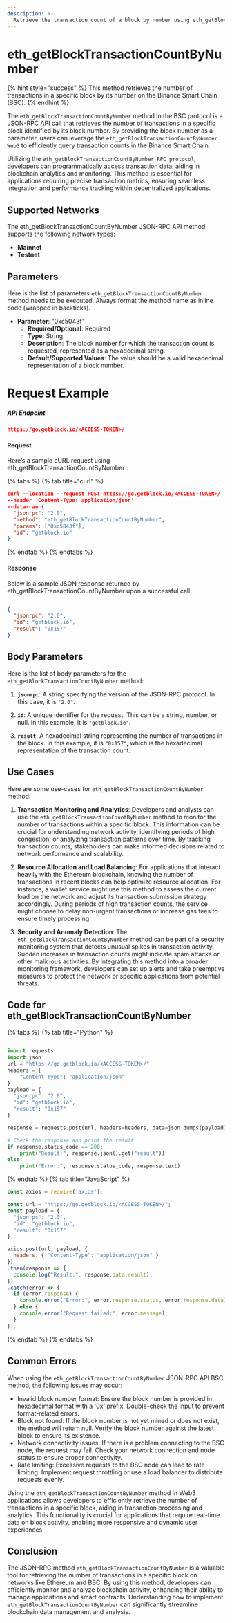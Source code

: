 ```yaml
---
description: >-
  Retrieve the transaction count of a block by number using eth_getBlockTransactionCountByNumber via the JSON-RPC API Interface in the BSC protocol.
---
```


# eth_getBlockTransactionCountByNumber

{% hint style="success" %}
This method retrieves the number of transactions in a specific block by its number on the Binance Smart Chain (BSC).&#x20;
{% endhint %}

The `eth_getBlockTransactionCountByNumber` method in the BSC protocol is a JSON-RPC API call that retrieves the number of transactions in a specific block identified by its block number. By providing the block number as a parameter, users can leverage the `eth_getBlockTransactionCountByNumber Web3` to efficiently query transaction counts in the Binance Smart Chain.

Utilizing the `eth_getBlockTransactionCountByNumber RPC protocol`, developers can programmatically access transaction data, aiding in blockchain analytics and monitoring. This method is essential for applications requiring precise transaction metrics, ensuring seamless integration and performance tracking within decentralized applications.

## Supported Networks

The eth_getBlockTransactionCountByNumber JSON-RPC API method supports the following network types:
- **Mainnet**
- **Testnet**

## Parameters

Here is the list of parameters `eth_getBlockTransactionCountByNumber` method needs to be executed. Always format the method name as inline code (wrapped in backticks).

- **Parameter**: "0xc5043f"
  - **Required/Optional**: Required
  - **Type**: String
  - **Description**: The block number for which the transaction count is requested, represented as a hexadecimal string.
  - **Default/Supported Values**: The value should be a valid hexadecimal representation of a block number.

# Request Example

##### API Endpoint

```json
https://go.getblock.io/<ACCESS-TOKEN>/
```


#### Request

Here’s a sample cURL request using eth_getBlockTransactionCountByNumber :

{% tabs %}
{% tab title="curl" %}
```json
curl --location --request POST https://go.getblock.io/<ACCESS-TOKEN>/
--header 'Content-Type: application/json' 
--data-raw {
  "jsonrpc": "2.0",
  "method": "eth_getBlockTransactionCountByNumber",
  "params": ["0xc5043f"],
  "id": "getblock.io"
}
```
{% endtab %}
{% endtabs %}

#### Response

Below is a sample JSON response returned by eth_getBlockTransactionCountByNumber upon a successful call:

```json

{
  "jsonrpc": "2.0",
  "id": "getblock.io",
  "result": "0x157"
}

```

## Body Parameters

Here is the list of body parameters for the `eth_getBlockTransactionCountByNumber` method:

1. **`jsonrpc`**: A string specifying the version of the JSON-RPC protocol. In this case, it is `"2.0"`.
   
2. **`id`**: A unique identifier for the request. This can be a string, number, or null. In this example, it is `"getblock.io"`.

3. **`result`**: A hexadecimal string representing the number of transactions in the block. In this example, it is `"0x157"`, which is the hexadecimal representation of the transaction count.

## Use Cases

Here are some use-cases for `eth_getBlockTransactionCountByNumber` method:

1. **Transaction Monitoring and Analytics**: Developers and analysts can use the `eth_getBlockTransactionCountByNumber` method to monitor the number of transactions within a specific block. This information can be crucial for understanding network activity, identifying periods of high congestion, or analyzing transaction patterns over time. By tracking transaction counts, stakeholders can make informed decisions related to network performance and scalability.

2. **Resource Allocation and Load Balancing**: For applications that interact heavily with the Ethereum blockchain, knowing the number of transactions in recent blocks can help optimize resource allocation. For instance, a wallet service might use this method to assess the current load on the network and adjust its transaction submission strategy accordingly. During periods of high transaction counts, the service might choose to delay non-urgent transactions or increase gas fees to ensure timely processing.

3. **Security and Anomaly Detection**: The `eth_getBlockTransactionCountByNumber` method can be part of a security monitoring system that detects unusual spikes in transaction activity. Sudden increases in transaction counts might indicate spam attacks or other malicious activities. By integrating this method into a broader monitoring framework, developers can set up alerts and take preemptive measures to protect the network or specific applications from potential threats.

## Code for eth_getBlockTransactionCountByNumber

{% tabs %}
{% tab title="Python" %}
```python

import requests
import json
url = "https://go.getblock.io/<ACCESS-TOKEN>/"
headers = {
    "Content-Type": "application/json"
}
payload = {
  "jsonrpc": "2.0",
  "id": "getblock.io",
  "result": "0x157"
}

response = requests.post(url, headers=headers, data=json.dumps(payload))

# Check the response and print the result
if response.status_code == 200:
    print("Result:", response.json().get("result"))
else:
    print("Error:", response.status_code, response.text)

```
{% endtab %}
{% tab title="JavaScript" %}
```javascript
const axios = require('axios');

const url = "https://go.getblock.io/<ACCESS-TOKEN>/";
const payload = {
  "jsonrpc": "2.0",
  "id": "getblock.io",
  "result": "0x157"
};

axios.post(url, payload, {
  headers: { "Content-Type": "application/json" }
})
.then(response => {
  console.log("Result:", response.data.result);
})
.catch(error => {
  if (error.response) {
    console.error("Error:", error.response.status, error.response.data);
  } else {
    console.error("Request failed:", error.message);
  }
});
```
{% endtab %}
{% endtabs %}

## Common Errors

When using the `eth_getBlockTransactionCountByNumber` JSON-RPC API BSC method, the following issues may occur:
- Invalid block number format: Ensure the block number is provided in hexadecimal format with a '0x' prefix. Double-check the input to prevent format-related errors.
- Block not found: If the block number is not yet mined or does not exist, the method will return null. Verify the block number against the latest block to ensure its existence.
- Network connectivity issues: If there is a problem connecting to the BSC node, the request may fail. Check your network connection and node status to ensure proper connectivity.
- Rate limiting: Excessive requests to the BSC node can lead to rate limiting. Implement request throttling or use a load balancer to distribute requests evenly.

Using the `eth_getBlockTransactionCountByNumber` method in Web3 applications allows developers to efficiently retrieve the number of transactions in a specific block, aiding in transaction processing and analytics. This functionality is crucial for applications that require real-time data on block activity, enabling more responsive and dynamic user experiences.

## Conclusion

The JSON-RPC method `eth_getBlockTransactionCountByNumber` is a valuable tool for retrieving the number of transactions in a specific block on networks like Ethereum and BSC. By using this method, developers can efficiently monitor and analyze blockchain activity, enhancing their ability to manage applications and smart contracts. Understanding how to implement `eth_getBlockTransactionCountByNumber` can significantly streamline blockchain data management and analysis.
